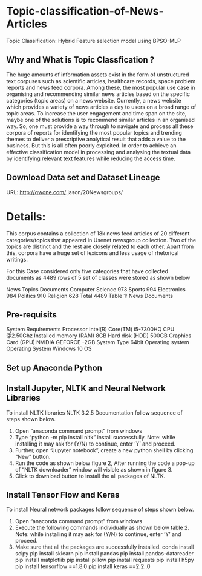 # Topic-classification-of-News-Articles
Topic Classification: Hybrid Feature selection model using BPSO-MLP

## Why and What is Topic Classfication ?

The huge amounts of information assets exist in the form of unstructured text corpuses such as scientific articles, healthcare records, space problem reports and news feed corpora. Among these, the most popular use case in organising and recommending similar news articles based on the specific categories (topic areas) on a news website. Currently, a news website which provides a variety of news articles a day to users on a broad range of topic areas. To increase the user engagement and time span on the site, maybe one of the solutions is to recommend similar articles in an organised way. So, one must provide a way through to navigate and process all these corpora of reports for identifying the most popular topics and trending themes to deliver a prescriptive analytical result that adds a value to the business. But
this is all often poorly exploited. In order to achieve an effective classification model in processing and analysing the textual data by identifying relevant text features while reducing the access time.

## Download Data set and Dataset Lineage 

URL: http://qwone.com/ jason/20Newsgroups/

# Details: 

This corpus contains a collection of 18k news feed articles of 20 different categories/topics that appeared in Usenet newsgroup collection. Two of the topics are distinct and the rest are closely related to each other. Apart from this, corpora have a huge set of lexicons and less usage of rhetorical writings.

For this Case considered only five categories that have collected documents as 4489 rows
of 5 set of classes were stored as shown below

News Topics Documents
Computer Science 973
Sports 994
Electronics 984
Politics 910
Religion 628
Total 4489
Table 1: News Documents

## Pre-requisits

System Requirements
Processor Intel(R)
Core(TM) i5-7300HQ CPU @2.50Ghz
Installed memory (RAM) 8GB
Hard disk (HDD) 500GB
Graphics Card (GPU) NVIDIA
GEFORCE -2GB
System Type 64bit
Operating system
Operating System Windows 10 OS

## Set up Anaconda Python

## Install Jupyter, NLTK and Neural Network Libraries

To install NLTK libraries NLTK 3.2.5 Documentation follow sequence of steps
shown below.

1. Open “anaconda command prompt” from windows
2. Type “python -m pip install nltk” install successfully. Note: while installing it may
ask for (Y/N) to continue, enter ’Y’ and proceed.
3. Further, open “Jupyter notebook”, create a new python shell by clicking “New”
button.
4. Run the code as shown below figure 2, After running the code a pop-up of “NLTK
downloader” window will visible as shown in figure 3.
5. Click to download button to install the all packages of NLTK.

## Install Tensor Flow and Keras

To install Neural network packages follow sequence of steps shown below.
1. Open “anaconda command prompt” from windows
2. Execute the following commands individually as shown below table 2. Note: while
installing it may ask for (Y/N) to continue, enter ’Y’ and proceed.
3. Make sure that all the packages are successfully installed.
conda install scipy
pip install sklearn
pip install pandas
pip install pandas-datareader
pip install matplotlib
pip install pillow
pip install requests
pip install h5py
pip install tensorflow ==1.8.0
pip install keras ==2.2..0

